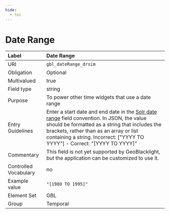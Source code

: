 ```yaml
---
hide:
  - toc
---
```


# Date Range

| Label                 | Date Range |
|:----------------------|:-----------|
| URI                   | `gbl_dateRange_drsim` |
| Obligation            | Optional |
| Multivalued           | true |
| Field type            | string |
| Purpose               | To power other time widgets that use a date range |
| Entry Guidelines      | Enter a start date and end date in the [Solr date range](https://solr.apache.org/guide/8_3/working-with-dates.html#date-range-formatting) field convention. In JSON, the value should be formatted as a string that includes the brackets, rather than as an array or list containing a string. Incorrect: ["YYYY TO YYYY"] - Correct: "[YYYY TO YYYY]" |
| Commentary            | This field is not yet supported by GeoBlacklight, but the application can be customized to use it. |
| Controlled Vocabulary | no |
| Example value         | `"[1980 TO 1995]"` |
| Element Set           | GBL |
| Group                 | Temporal |
